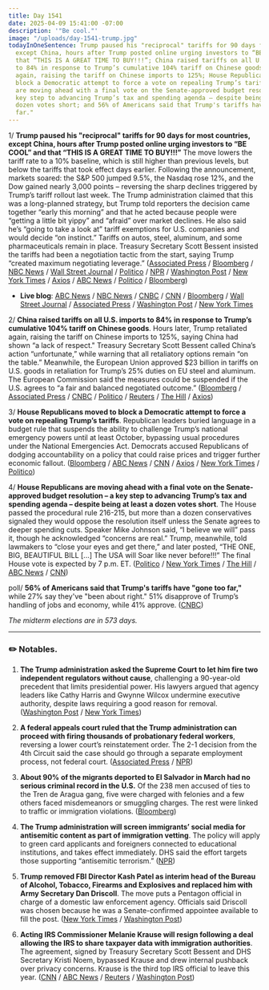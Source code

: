```yaml
---
title: Day 1541
date: 2025-04-09 15:41:00 -07:00
description: '"Be cool."'
image: "/uploads/day-1541-trump.jpg"
todayInOneSentence: Trump paused his "reciprocal" tariffs for 90 days for most countries,
  except China, hours after Trump posted online urging investors to “BE COOL” and
  that “THIS IS A GREAT TIME TO BUY!!!”; China raised tariffs on all U.S. imports
  to 84% in response to Trump’s cumulative 104% tariff on Chinese goods; Trump retaliated
  again, raising the tariff on Chinese imports to 125%; House Republicans moved to
  block a Democratic attempt to force a vote on repealing Trump’s tariffs; House Republicans
  are moving ahead with a final vote on the Senate-approved budget resolution – a
  key step to advancing Trump’s tax and spending agenda – despite being at least a
  dozen votes short; and 56% of Americans said that Trump's tariffs have "gone too
  far."
---
```


1/ **Trump paused his "reciprocal" tariffs for 90 days for most countries, except China, hours after Trump posted online urging investors to “BE COOL” and that “THIS IS A GREAT TIME TO BUY!!!”** The move lowers the tariff rate to a 10% baseline, which is still higher than previous levels, but below the tariffs that took effect days earlier. Following the announcement, markets soared: the S&P 500 jumped 9.5%, the Nasdaq rose 12%, and the Dow gained nearly 3,000 points – reversing the sharp declines triggered by Trump’s tariff rollout last week. The Trump administration claimed that this was a long-planned strategy, but Trump told reporters the decision came together “early this morning” and that he acted because people were “getting a little bit yippy” and “afraid” over market declines. He also said he’s “going to take a look at” tariff exemptions for U.S. companies and would decide “on instinct.” Tariffs on autos, steel, aluminum, and some pharmaceuticals remain in place. Treasury Secretary Scott Bessent insisted the tariffs had been a negotiation tactic from the start, saying Trump “created maximum negotiating leverage.” ([Associated Press](https://apnews.com/article/trump-tariffs-stock-market-china-recession-deals-e8e54a68397e6829e1d27552a1d7bfb9) / [Bloomberg](https://www.bloomberg.com/news/articles/2025-04-09/trump-pauses-higher-duties-on-most-nations-hikes-china-tariffs) / [NBC News](https://www.nbcnews.com/business/economy/trump-tariffs-president-announces-90-day-pause-what-to-know-rcna200463) / [Wall Street Journal](https://www.wsj.com/politics/elections/trump-authorizes-90-day-pause-on-reciprocal-tariffs-f31d5097) / [Politico](https://www.politico.com/news/2025/04/09/trump-pauses-tariffs-00281494) / [NPR](https://www.npr.org/2025/04/09/nx-s1-5357645/trump-tariffs-paused) / [Washington Post](https://www.washingtonpost.com/business/2025/04/09/tariffs-stocks-bonds-markets/) / [New York Times](https://www.nytimes.com/2025/04/08/business/trump-tariffs-stock-markets.html) / [Axios](https://www.axios.com/2025/04/09/trump-tariffs-pause-china-stocks-recession) / [ABC News](https://abcnews.go.com/Business/asian-markets-us-futures-slide-trumps-new-china/story?id=120626507) / [Politico](https://www.politico.com/news/2025/04/09/trump-cool-bond-markets-00280856) / [Bloomberg](https://www.bloomberg.com/news/articles/2025-04-09/trump-urges-calm-after-tariffs-imposed-says-great-time-to-buy))

* **Live blog**: [ABC News](https://abcnews.go.com/US/live-updates/trump-tariffs-live-updates-us-stronger-despite-market/?id=120551033) / [NBC News](https://www.nbcnews.com/politics/trump-administration/live-blog/trump-administration-live-updates-global-tariffs-china-rcna200346) / [CNBC](https://www.cnbc.com/2025/04/09/trump-tariffs-live-updates.html) / [CNN](https://www.cnn.com/politics/live-news/trump-tariffs-cnn-town-hall-04-09-25/index.html) / [Bloomberg](https://www.bloomberg.com/news/live-blog/2025-04-08/trump-tariffs-stock-market-updates) / [Wall Street Journal](https://www.wsj.com/livecoverage/stock-market-trump-tariffs-trade-war-04-09-25) / [Associated Press](https://apnews.com/live/stock-market-economy-tariffs-updates-4-9-2025) / [Washington Post](https://www.washingtonpost.com/politics/2025/04/09/trump-presidency-news-tariffs/) / [New York Times](https://www.nytimes.com/live/2025/04/08/business/trump-tariffs-stock-market)

2/ **China raised tariffs on all U.S. imports to 84% in response to Trump’s cumulative 104% tariff on Chinese goods**. Hours later, Trump retaliated again, raising the tariff on Chinese imports to 125%, saying China had shown “a lack of respect." Treasury Secretary Scott Bessent called China’s action “unfortunate,” while warning that all retaliatory options remain “on the table.” Meanwhile, the European Union approved $23 billion in tariffs on U.S. goods in retaliation for Trump’s 25% duties on EU steel and aluminum. The European Commission said the measures could be suspended if the U.S. agrees to “a fair and balanced negotiated outcome.” ([Bloomberg](https://www.bloomberg.com/news/articles/2025-04-09/china-raises-tariffs-on-us-goods-to-84-as-trade-rift-escalates) / [Associated Press](https://apnews.com/article/china-response-us-tariffs-104-d40d497f6e07ee4163d88443cb75ab3f) / [CNBC](https://www.cnbc.com/2025/04/09/china-slaps-retaliatory-tariffs-of-84percent-on-us-goods-in-response-to-trump.html) / [Politico](https://www.politico.eu/article/eu-takes-revenge-on-trumps-metals-tariffs-approved-as-countries-close-ranks/) / [Reuters](https://www.reuters.com/markets/europe/eu-start-retaliating-against-us-tariffs-tuesday-2025-04-09/) / [The Hill](https://thehill.com/business/5240074-eu-retaliatory-tariffs-us-products/) / [Axios](https://www.axios.com/2025/04/09/china-trump-tariffs-retaliate-us-farmers))

3/ **House Republicans moved to block a Democratic attempt to force a vote on repealing Trump’s tariffs**. Republican leaders buried language in a budget rule that suspends the ability to challenge Trump’s national emergency powers until at least October, bypassing usual procedures under the National Emergencies Act. Democrats accused Republicans of dodging accountability on a policy that could raise prices and trigger further economic fallout. ([Bloomberg](https://www.bloomberg.com/news/articles/2025-04-09/house-republicans-move-to-block-vote-on-repealing-trump-tariffs) / [ABC News](https://abcnews.go.com/Politics/house-gop-moves-prevent-votes-rescinding-trump-tariffs/story?id=120644968) / [CNN](https://www.cnn.com/politics/live-news/trump-tariffs-cnn-town-hall-04-09-25#cm9a4qbvr00003b6pt7r7ex6s) / [Axios](https://www.axios.com/2025/04/08/house-republicans-tariff-bill-trump-don-bacon) / [New York Times](https://www.nytimes.com/2025/04/09/us/politics/house-republicans-trump-tariffs-vote.html) / [Politico](https://www.politico.com/live-updates/2025/04/09/congress/house-gop-leaders-move-to-quash-vote-on-trumps-global-tariffs-00280922))

4/ **House Republicans are moving ahead with a final vote on the Senate-approved budget resolution – a key step to advancing Trump’s tax and spending agenda – despite being at least a dozen votes short**. The House passed the procedural rule 216-215, but more than a dozen conservatives signaled they would oppose the resolution itself unless the Senate agrees to deeper spending cuts. Speaker Mike Johnson said, “I believe we will” pass it, though he acknowledged “concerns are real.” Trump, meanwhile, told lawmakers to “close your eyes and get there,” and later posted, “THE ONE, BIG, BEAUTIFUL BILL \[...\] The USA will Soar like never before!!!” The final House vote is expected by 7 p.m. ET. ([Politico](https://www.politico.com/live-updates/2025/04/09/congress/freedom-caucus-huddle-with-thune-00282912) / [New York Times](https://www.nytimes.com/2025/04/09/us/politics/house-budget-vote-republicans.html) / [The Hill](https://thehill.com/homenews/house/5240926-trump-budget-resolution-house-republicans/) / [ABC News](https://abcnews.go.com/Politics/house-republicans-tee-vote-trump-backed-budget-blueprint/story?id=120634944) / [CNN](https://www.cnn.com/2025/04/09/politics/gop-conservatives-johnson-budget-vote/index.html))

poll/ **56% of Americans said that Trump's tariffs have "gone too far,"** while 27% say they've "been about right." 51% disapprove of Trump’s handling of jobs and economy, while 41% approve. ([CNBC](https://www.cnbc.com/2025/04/09/trump-tariffs-live-updates.html))

*The midterm elections are in 573 days.*

---

### ✏️ Notables.

1. **The Trump administration asked the Supreme Court to let him fire two independent regulators without cause**, challenging a 90-year-old precedent that limits presidential power. His lawyers argued that agency leaders like Cathy Harris and Gwynne Wilcox undermine executive authority, despite laws requiring a good reason for removal. ([Washington Post](https://www.washingtonpost.com/politics/2025/04/09/trump-supreme-court-fire-independent-regulators/) / [New York Times](https://www.nytimes.com/2025/04/09/us/politics/trump-supreme-court-agency-leaders-firings.html))

2. **A federal appeals court ruled that the Trump administration can proceed with firing thousands of probationary federal workers**, reversing a lower court’s reinstatement order. The 2-1 decision from the 4th Circuit said the case should go through a separate employment process, not federal court.  ([Associated Press](https://apnews.com/article/trump-mass-firing-probationary-workers-4e2b97ad734ce682563c9188a7796686) / [NPR](https://www.npr.org/2025/04/09/nx-s1-5357415/trump-federal-probationary-employees-firings))

3. **About 90% of the migrants deported to El Salvador in March had no serious criminal record in the U.S.** Of the 238 men accused of ties to the Tren de Aragua gang, five were charged with felonies and a few others faced misdemeanors or smuggling charges. The rest were linked to traffic or immigration violations. ([Bloomberg](https://www.bloomberg.com/news/articles/2025-04-09/about-90-of-migrants-sent-to-salvador-lacked-us-criminal-record))

4. **The Trump administration will screen immigrants’ social media for antisemitic content as part of immigration vetting**. The policy will apply to green card applicants and foreigners connected to educational institutions, and takes effect immediately. DHS said the effort targets those supporting “antisemitic terrorism.” ([NPR](https://www.npr.org/2025/04/09/g-s1-59149/immigrants-social-media-antisemitism-dhs))

5. **Trump removed FBI Director Kash Patel as interim head of the Bureau of Alcohol, Tobacco, Firearms and Explosives and replaced him with Army Secretary Dan Driscoll**. The move puts a Pentagon official in charge of a domestic law enforcement agency. Officials said Driscoll was chosen because he was a Senate-confirmed appointee available to fill the post. ([New York Times](https://www.nytimes.com/2025/04/09/us/politics/patel-army-secretary-atf.html) / [Washington Post](https://www.washingtonpost.com/national-security/2025/04/09/trump-administration-kash-patel-atf/))

6. **Acting IRS Commissioner Melanie Krause will resign following a deal allowing the IRS to share taxpayer data with immigration authorities**. The agreement, signed by Treasury Secretary Scott Bessent and DHS Secretary Kristi Noem, bypassed Krause and drew internal pushback over privacy concerns. Krause is the third top IRS official to leave this year. ([CNN](https://www.cnn.com/2025/04/08/politics/melanie-krause-acting-irs-commissioner-resigning/) / [ABC News](https://abcnews.go.com/Politics/acting-irs-commissioner-plans-resign-after-data-sharing/story?id=120632164) / [Reuters](https://www.reuters.com/world/us/us-irs-chief-quit-over-deal-share-data-with-immigration-officials-report-says-2025-04-08/) / [Washington Post](https://www.washingtonpost.com/business/2025/04/08/irs-dhs-tax-data-immigrants/))
